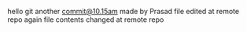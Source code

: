 hello git
another commit@10.15am made by Prasad
file edited at remote repo
again file contents changed at remote repo
